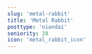 ```yaml
---
slug: 'metal-rabbit'
title: 'Metal Rabbit'
posttype: 'niandai'
seniority: 28
icon: 'metal_rabbit_icon'
---
```

